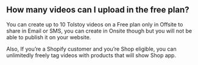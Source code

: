 ## How many videos can I upload in the free plan?

You can create up to 10 Tolstoy videos on a Free plan only in Offsite to share in Email or SMS, you can create in Onsite though but you will not be able to publish it on your website.

Also, If you’re a Shopify customer and you’re Shop eligible, you can unlimitedly freely tag videos with products  that will show Shop app.